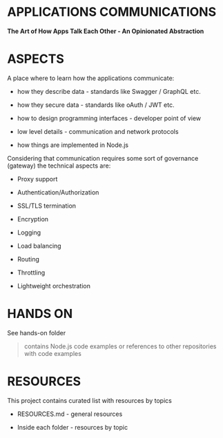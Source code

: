 # APPLICATIONS COMMUNICATIONS

**The Art of How Apps Talk Each Other - An Opinionated Abstraction**

# ASPECTS

A place where to learn how the applications communicate:

* how they describe data - standards like Swagger / GraphQL etc.

* how they secure data  - standards like oAuth / JWT etc.

* how to design programming interfaces - developer point of view

* low level details - communication and network protocols  

* how things are implemented in Node.js

Considering that communication requires some sort of governance (gateway) the technical aspects are:

* Proxy support

* Authentication/Authorization

* SSL/TLS termination

* Encryption

* Logging

* Load balancing

* Routing

* Throttling

* Lightweight orchestration


# HANDS ON

See hands-on folder 

> contains Node.js code examples or references to other repositories with code examples

# RESOURCES

This project contains curated list with resources by topics

* RESOURCES.md - general resources 

* Inside each folder - resources by topic

